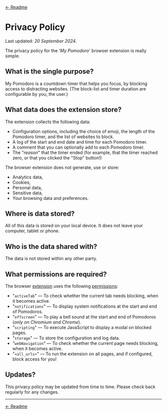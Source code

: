 [← Readme][]

# Privacy Policy

Last updated: _20 September 2024_.

The privacy policy for the '_My Pomodoro_' browser extension is really simple.

## What is the single purpose?

My Pomodoro is a countdown timer that helps you focus, by blocking access to distracting websites. (The block-list and timer duration are configurable by you, the user.)

## What data does the extension store?

The extension collects the following data:

* Configuration options, including the choice of emoji, the length of the Pomodoro timer, and the list of websites to block.
* A log of the start and end date and time for each Pomodoro timer.
* A comment that you can optionally add to each Pomodoro timer.
* The "_reason_" that the timer ended (for example, that the timer reached zero, or that you clicked the "Stop" button!)

The browser extension does not generate, use or store:

* Analytics data,
* Cookies,
* Personal data,
* Sensitive data,
* Your browsing data and preferences.

## Where is data stored?

All of this data is stored on your local device. It does not leave your computer, tablet or phone.

## Who is the data shared with?

The data is not stored within any other party.

## What permissions are required?

The browser [extension][] uses the following [permissions][]:

* "`activeTab`" — To check whether the current tab needs blocking, when it becomes active.
* "`notifications`" — To display system notifications at the start and end of Pomodoros.
* "`offscreen`" — To play a bell sound at the start and end of Pomodoros (_only on Chromium and Chrome_).
* "`scripting`" — To execute JavaScript to display a modal on blocked pages.
* "`storage`" — To store the configuration and log data.
* "`webNavigation`" — To check whether the current page needs blocking, when it becomes active.
* "`<all_urls>`" — To run the extension on all pages, and if configured, block access for you!

## Updates?

This privacy policy may be updated from time to time. Please check back regularly for any changes.

---
[← Readme][]

[priv bug]: https://github.com/nfreear/pomodoro-chrome-ext/issues/6
[pomodoro]: https://en.wikipedia.org/wiki/Pomodoro_Technique
[permissions]: https://developer.chrome.com/docs/extensions/develop/concepts/declare-permissions#manifest
[extension]: https://en.wikipedia.org/wiki/Browser_extension

[tm perm]: https://www.tampermonkey.net/faq.php#Q304
[tm priv]: https://www.tampermonkey.net/privacy.php#tampermonkey-extensions-and-apps

[short policy]: https://www.privacypolicies.com/blog/short-privacy-policy/
[termly]: https://termly.io/products/privacy-policy-generator/
[termly app]: https://app.termly.io/builder/documents/new?template_id=12

[← readme]: https://github.com/nfreear/pomodoro-chrome-ext#readme
